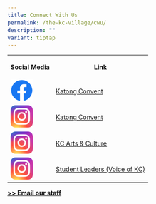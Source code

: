 ```yaml
---
title: Connect With Us
permalink: /the-kc-village/cwu/
description: ""
variant: tiptap
---
```

<table>
<tbody>
<tr>
<th rowspan="1" colspan="1">
<p>Social Media</p>
</th>
<th rowspan="1" colspan="1">
<p>Link</p>
</th>
</tr>
<tr>
<td rowspan="1" colspan="1">
<div class="isomer-image-wrapper">
<img style="width:50px; height:50px" height="auto" width="100%" src="/images/f_logo_RGB-Blue_72.png">
</div>
</td>
<td rowspan="1" colspan="1">
<p><a href="https://www.facebook.com/CHIJKatongConventSG" rel="noopener noreferrer nofollow" target="_blank">Katong Convent</a>
</p>
</td>
</tr>
<tr>
<td rowspan="1" colspan="1">
<div class="isomer-image-wrapper">
<img style="width:50px; height:50px" height="auto" width="100%" src="/images/instagram-logo.png">
</div>
</td>
<td rowspan="1" colspan="1">
<p><a href="https://www.instagram.com/chijkatongconvent/?utm_medium=copy_link" rel="noopener noreferrer nofollow" target="_blank">Katong Convent</a>
</p>
</td>
</tr>
<tr>
<td rowspan="1" colspan="1">
<div class="isomer-image-wrapper">
<img style="width:50px; height:50px" height="auto" width="100%" src="/images/instagram-logo.png">
</div>
</td>
<td rowspan="1" colspan="1">
<p><a href="https://www.instagram.com/kcartsandculture/?utm_medium=copy_link" rel="noopener noreferrer nofollow" target="_blank">KC Arts &amp; Culture</a>
</p>
</td>
</tr>
<tr>
<td rowspan="1" colspan="1">
<div class="isomer-image-wrapper">
<img style="width:50px; height:50px" height="auto" width="100%" src="/images/instagram-logo.png">
</div>
</td>
<td rowspan="1" colspan="1">
<p><a href="https://www.instagram.com/voicesofkc/?utm_medium=copy_link" rel="noopener noreferrer nofollow" target="_blank">Student Leaders (Voice of KC)</a>
</p>
</td>
</tr>
</tbody>
</table>
<p><strong><a href="https://www.chijkatongconvent.moe.edu.sg/about-us/our-staff/form-teacher/" rel="noopener noreferrer nofollow" target="_blank">&gt;&gt; Email our staff</a></strong>
</p>